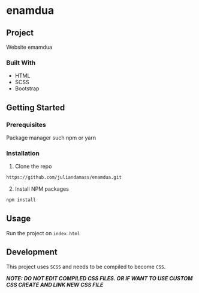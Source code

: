 
# enamdua

## Project

Website emamdua

###  Built With

* HTML
* SCSS
* Bootstrap

##  Getting Started

###  Prerequisites

Package manager such npm or yarn

###  Installation

1. Clone the repo

```sh
https://github.com/juliandamass/enamdua.git
```

2. Install NPM packages

```sh
npm install
```

##  Usage

Run the project on `index.html`

##  Development

This project uses `SCSS` and needs to be compiled to become `CSS`.

***NOTE: DO NOT EDIT COMPILED CSS FILES. OR IF WANT TO USE CUSTOM CSS CREATE AND LINK NEW CSS FILE***
